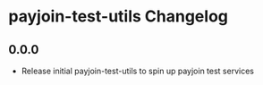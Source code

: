 # payjoin-test-utils Changelog

## 0.0.0

- Release initial payjoin-test-utils to spin up payjoin test services
